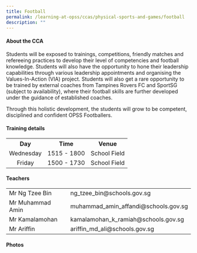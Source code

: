 ```yaml
---
title: Football
permalink: /learning-at-opss/ccas/physical-sports-and-games/football
description: ""
---
```

<h4>About the CCA</h4>
<p>Students will be exposed to trainings, competitions, friendly matches and refereeing practices to develop their level of competencies and football knowledge. Students will also have the opportunity to hone their leadership capabilities through various leadership appointments and organising the Values-In-Action (VIA) project. Students will also get a rare opportunity to be trained by external coaches from Tampines Rovers FC and SportSG (subject to availability), where their football skills are further developed under the guidance of established coaches.&nbsp;</p>
<p>Through this holistic development, the students will grow to be competent, disciplined and confident OPSS Footballers.</p>
<h4>Training details</h4>
<table>
<tbody>
<tr>
<th style="text-align: center;">Day</th>
<th style="text-align: center;">Time</th>
<th style="text-align: center;">Venue</th>
</tr>
<tr>
<td style="text-align: center;">Wednesday</td>
<td style="text-align: center;">1515 - 1800</td>
<td style="text-align: center;">School Field</td>
</tr>
<tr>
<td style="text-align: center;">Friday</td>
<td style="text-align: center;">1500 - 1730</td>
<td style="text-align: center;">School Field</td>
</tr>
</tbody>
</table>
<h4>Teachers</h4>
<table>
<tbody>
<tr>
<td>Mr Ng Tzee Bin</td>
<td>ng_tzee_bin@schools.gov.sg</td>
</tr>
<tr>
<td>Mr Muhammad Amin</td>
<td>muhammad_amin_affandi@schools.gov.sg</td>
</tr>
<tr>
<td>Mr Kamalamohan</td>
<td>kamalamohan_k_ramiah@schools.gov.sg</td>
</tr>
<tr>
<td>Mr Ariffin</td>
<td>ariffin_md_ali@schools.gov.sg</td>
</tr>
</tbody>
</table>
<h4>Photos</h4>